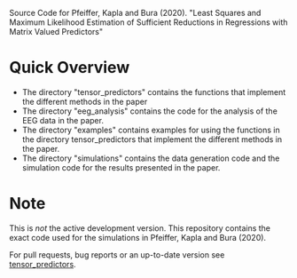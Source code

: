 Source Code for Pfeiffer, Kapla and Bura (2020). "Least Squares and Maximum Likelihood Estimation of Sufficient Reductions in Regressions with Matrix Valued Predictors"

# Quick Overview
- The directory "tensor_predictors" contains the functions that implement the different methods in the paper
- The directory "eeg_analysis" contains the code for the analysis of the EEG data in the paper.
- The directory "examples" contains examples for using the functions in the directory tensor_predictors that implement the different methods in the paper.
- The directory "simulations" contains the data generation code and the simulation code for the results presented in the paper.

# Note
This is *not* the active development version. This repository contains the exact code used for the simulations in Pfeiffer, Kapla and Bura (2020).

For pull requests, bug reports or an up-to-date version see [tensor_predictors](https://git.art-ist.cc/daniel/tensor_predictors).
